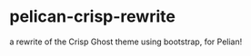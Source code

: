 pelican-crisp-rewrite
=====================

a rewrite of the Crisp Ghost theme using bootstrap, for Pelian!
